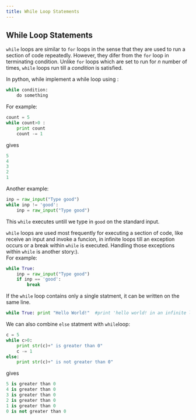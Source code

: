 ```yaml
---
title: While Loop Statements
---
```

## While Loop Statements

`while` loops are similar to `for` loops in the sense that they are used to run a section of code repeatedly. However, they difer from the `for` loop in terminating condition. Unlike `for` loops which are set to run for <i>n</i> number of times, `while` loops run till a <i>condition</i> is satisfied.

In python, while implement a while loop using :

```python
while condition:
    do something
```
For example:

```python
count = 5
while count>0 :
    print count
    count -= 1
```

gives

```python
5
4
3
2
1
```
Another example:

```python
inp = raw_input("Type good")
while inp != 'good':
    inp = raw_input("Type good")
```
This `while` executes untill we type in `good` on the standard input.

`while` loops are used most frequently for executing a section of code, like receive an input and invoke a funcion, in infinite loops till an exception occurs or a break within `while` is executed. Handling those exceptions within `while` is another story:).
<br>For example:

```python
while True:
    inp = raw_input("Type good")
    if inp == 'good':
        break
```
If the `while` loop contains only a single statment, it can be written on the same line.
```python
while True: print "Hello World!"  #print 'hello world! in an infinite loop
```
We can also combine `else` statment with `while`loop:
```python
c = 5
while c>0:
    print str(c)+" is greater than 0"
    c -= 1
else:
    print str(c)+" is not greater than 0"
```
gives
```python
5 is greater than 0
4 is greater than 0
3 is greater than 0
2 is greater than 0
1 is greater than 0
0 is not greater than 0
```
